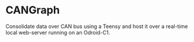 # CANGraph
Consolidate data over CAN bus using a Teensy and host it over a real-time local web-server running on an Odroid-C1.


